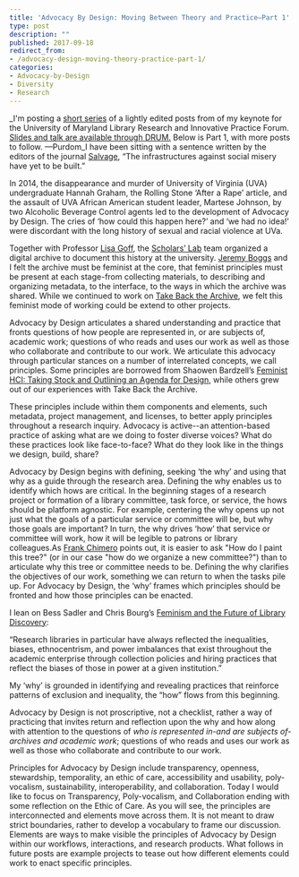 ```yaml
---
title: 'Advocacy By Design: Moving Between Theory and Practice—Part 1'
type: post
description: ""
published: 2017-09-18
redirect_from: 
- /advocacy-design-moving-theory-practice-part-1/
categories:
- Advocacy-by-Design
- Diversity
- Research
---
```

\_I'm posting a [short series](http://mith.umd.edu/tag/advocacy-by-design/) of a lightly edited posts from of my keynote for the University of Maryland Library Research and Innovative Practice Forum. [Slides and talk are available through DRUM.](http://drum.lib.umd.edu/handle/1903/19250) Below is Part 1, with more posts to follow. —Purdom_I have been sitting with a sentence written by the editors of the journal [Salvage](http://salvage.zone/), “The infrastructures against social misery have yet to be built.”

In 2014, the disappearance and murder of University of Virginia (UVA) undergraduate Hannah Graham, the Rolling Stone ‘After a Rape’ article, and the assault of UVA African American student leader, Martese Johnson, by two Alcoholic Beverage Control agents led to the development of Advocacy by Design. The cries of ‘how could this happen here?’ and ‘we had no idea!’ were discordant with the long history of sexual and racial violence at UVa.

Together with Professor [Lisa Goff](https://twitter.com/lisa_goff?lang=en), the [Scholars’ Lab](http://scholarslab.org/) team organized a digital archive to document this history at the university. [Jeremy Boggs](http://scholarslab.org/people/jeremy-boggs/) and I felt the archive must be feminist at the core, that feminist principles must be present at each stage-from collecting materials, to describing and organizing metadata, to the interface, to the ways in which the archive was shared. While we continued to work on [Take Back the Archive](http://takeback.scholarslab.org/), we felt this feminist mode of working could be extend to other projects.

Advocacy by Design articulates a shared understanding and practice that fronts questions of how people are represented in, or are subjects of, academic work; questions of who reads and uses our work as well as those who collaborate and contribute to our work. We articulate this advocacy through particular stances on a number of interrelated concepts, we call principles. Some principles are borrowed from Shaowen Bardzell’s [Feminist HCI: Taking Stock and Outlining an Agenda for Design](http://wtf.tw/ref/bardzell.pdf), while others grew out of our experiences with Take Back the Archive.

These principles include within them components and elements, such metadata, project management, and licenses, to better apply principles throughout a research inquiry. Advocacy is active--an attention-based practice of asking what are we doing to foster diverse voices? What do these practices look like face-to-face? What do they look like in the things we design, build, share?

Advocacy by Design begins with defining, seeking ‘the why’ and using that why as a guide through the research area. Defining the why enables us to identify which hows are critical. In the beginning stages of a research project or formation of a library committee, task force, or service, the hows should be platform agnostic. For example, centering the why opens up not just what the goals of a particular service or committee will be, but why those goals are important? In turn, the why drives ‘how’ that service or committee will work, how it will be legible to patrons or library colleagues.As [Frank Chimero](https://shapeofdesignbook.com/) points out, it is easier to ask "How do I paint this tree?" (or in our case "how do we organize a new committee?") than to articulate why this tree or committee needs to be. Defining the why clarifies the objectives of our work, something we can return to when the tasks pile up. For Advocacy by Design, the ‘why’ frames which principles should be fronted and how those principles can be enacted.

I lean on Bess Sadler and Chris Bourg’s [Feminism and the Future of Library Discovery](http://journal.code4lib.org/articles/10425):

“Research libraries in particular have always reflected the inequalities, biases, ethnocentrism, and power imbalances that exist throughout the academic enterprise through collection policies and hiring practices that reflect the biases of those in power at a given institution.”

My ‘why’ is grounded in identifying and revealing practices that reinforce patterns of exclusion and inequality, the “how” flows from this beginning.

Advocacy by Design is not proscriptive, not a checklist, rather a way of practicing that invites return and reflection upon the why and how along with attention to the questions of _who is represented in-and are subjects of-archives and academic work_; questions of who reads and uses our work as well as those who collaborate and contribute to our work.

Principles for Advocacy by Design include transparency, openness, stewardship, temporality, an ethic of care, accessibility and usability, poly-vocalism, sustainability, interoperability, and collaboration. Today I would like to focus on Transparency, Poly-vocalism, and Collaboration ending with some reflection on the Ethic of Care. As you will see, the principles are interconnected and elements move across them. It is not meant to draw strict boundaries, rather to develop a vocabulary to frame our discussion. Elements are ways to make visible the principles of Advocacy by Design within our workflows, interactions, and research products. What follows in future posts are example projects to tease out how different elements could work to enact specific principles.

